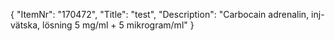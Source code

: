 {
  "ItemNr": "170472",
  "Title": "test",
  "Description": "Carbocain adrenalin, inj-vätska, lösning 5 mg/ml + 5 mikrogram/ml"
}